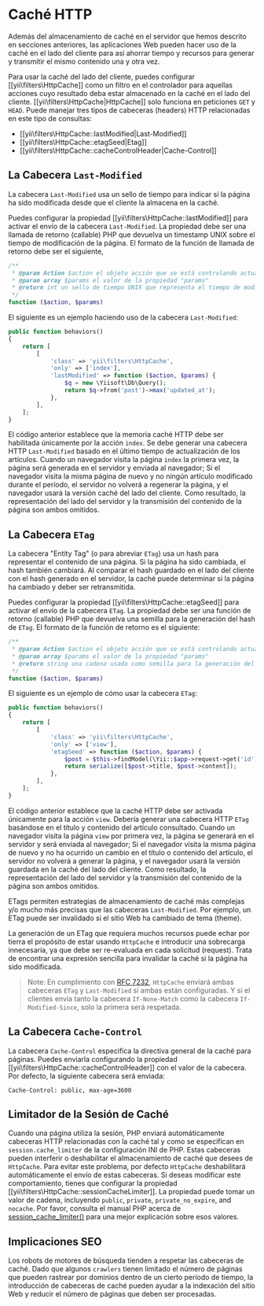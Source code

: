 Caché HTTP
==========

Además del almacenamiento de caché en el servidor que hemos descrito en secciones anteriores, las aplicaciones Web
pueden hacer uso de la caché en el lado del cliente para así ahorrar tiempo y recursos para generar y transmitir el
mismo contenido una y otra vez.

Para usar la caché del lado del cliente, puedes configurar [[yii\filters\HttpCache]] como un filtro en el controlador
para aquellas acciones cuyo resultado deba estar almacenado en la caché en el lado del cliente. [[yii\filters\HttpCache|HttpCache]]
solo funciona en peticiones `GET` y `HEAD`. Puede manejar tres tipos de cabeceras (headers) HTTP relacionadas en este tipo de
consultas:

* [[yii\filters\HttpCache::lastModified|Last-Modified]]
* [[yii\filters\HttpCache::etagSeed|Etag]]
* [[yii\filters\HttpCache::cacheControlHeader|Cache-Control]]


## La Cabecera `Last-Modified` <span id="last-modified"></span>

La cabecera `Last-Modified` usa un sello de tiempo para indicar si la página ha sido modificada desde que el cliente la
almacena en la caché.

Puedes configurar la propiedad [[yii\filters\HttpCache::lastModified]] para activar el envío de la cabecera `Last-Modified`.
La propiedad debe ser una llamada de retorno (callable) PHP que devuelva un timestamp UNIX sobre el tiempo de modificación de
la página. El formato de la función de llamada de retorno debe ser el siguiente,

```php
/**
 * @param Action $action el objeto acción que se está controlando actualmente
 * @param array $params el valor de la propiedad "params"
 * @return int un sello de tiempo UNIX que representa el tiempo de modificación de la página
 */
function ($action, $params)
```

El siguiente es un ejemplo haciendo uso de la cabecera `Last-Modified`:

```php
public function behaviors()
{
    return [
        [
            'class' => 'yii\filters\HttpCache',
            'only' => ['index'],
            'lastModified' => function ($action, $params) {
                $q = new \Yiisoft\Db\Query();
                return $q->from('post')->max('updated_at');
            },
        ],
    ];
}
```

El código anterior establece que la memoria caché HTTP debe ser habilitada únicamente por la acción `index`. Se debe
generar una cabecera HTTP `Last-Modified` basado en el último tiempo de actualización de los artículos. Cuando un
navegador visita la página `index` la primera vez, la página será generada en el servidor y enviada al navegador; Si el
navegador visita la misma página de nuevo y no ningún artículo modificado durante el período, el servidor no volverá a
regenerar la página, y el navegador usará la versión caché del lado del cliente. Como resultado, la representación del
lado del servidor y la transmisión del contenido de la página son ambos omitidos.


## La Cabecera `ETag` <span id="etag"></span>

La cabecera "Entity Tag" (o para abreviar `ETag`) usa un hash para representar el contenido de una página. Si la página
ha sido cambiada, el hash también cambiará. Al comparar el hash guardado en el lado del cliente con el hash generado en
el servidor, la caché puede determinar si la página ha cambiado y deber ser retransmitida.

Puedes configurar la propiedad [[yii\filters\HttpCache::etagSeed]] para activar el envío de la cabecera `ETag`.
La propiedad debe ser una función de retorno (callable) PHP que devuelva una semilla para la generación del hash de `ETag`.
El formato de la función de retorno es el siguiente:

```php
/**
 * @param Action $action el objeto acción que se está controlando actualmente
 * @param array $params el valor de la propiedad "params"
 * @return string una cadena usada como semilla para la generación del hash de ETag
 */
function ($action, $params)
```

El siguiente es un ejemplo de cómo usar la cabecera `ETag`:

```php
public function behaviors()
{
    return [
        [
            'class' => 'yii\filters\HttpCache',
            'only' => ['view'],
            'etagSeed' => function ($action, $params) {
                $post = $this->findModel(\Yii::$app->request->get('id'));
                return serialize([$post->title, $post->content]);
            },
        ],
    ];
}
```

El código anterior establece que la caché HTTP debe ser activada únicamente para la acción `view`. Debería generar una
cabecera HTTP `ETag` basándose en el título y contenido del artículo consultado. Cuando un navegador visita la página
`view` por primera vez, la página se generará en el servidor y será enviada al navegador; Si el navegador visita la
misma página de nuevo y no ha ocurrido un cambio en el título o contenido del artículo, el servidor no volverá a generar
la página, y el navegador usará la versión guardada en la caché del lado del cliente. Como resultado, la representación del
lado del servidor y la transmisión del contenido de la página son ambos omitidos.

ETags permiten estrategias de almacenamiento de caché más complejas y/o mucho más precisas que las cabeceras `Last-Modified`.
Por ejemplo, un ETag puede ser invalidado si el sitio Web ha cambiado de tema (theme).

La generación de un ETag que requiera muchos recursos puede echar por tierra el propósito de estar usando `HttpCache` e
introducir una sobrecarga innecesaria, ya que debe ser re-evaluada en cada solicitud (request). Trata de encontrar una
expresión sencilla para invalidar la caché si la página ha sido modificada.

> Note: En cumplimiento con [RFC 7232](http://tools.ietf.org/html/rfc7232#section-2.4),
  `HttpCache` enviará ambas cabeceras `ETag` y `Last-Modified` si ambas están configuradas. Y si el clientes envía tanto la cabecera `If-None-Match` como la cabecera `If-Modified-Since`, solo la primera será respetada.

## La Cabecera `Cache-Control` <span id="cache-control"></span>

La cabecera `Cache-Control` especifica la directiva general de la caché para páginas. Puedes enviarla configurando la
propiedad [[yii\filters\HttpCache::cacheControlHeader]] con el valor de la cabecera. Por defecto, la siguiente cabecera
será enviada:

```
Cache-Control: public, max-age=3600
```

## Limitador de la Sesión de Caché <span id="session-cache-limiter"></span>

Cuando una página utiliza la sesión, PHP enviará automáticamente cabeceras HTTP relacionadas con la caché tal y como se
especifican en `session.cache_limiter` de la configuración INI de PHP. Estas cabeceras pueden interferir o deshabilitar
el almacenamiento de caché que desees de `HttpCache`. Para evitar este problema, por defecto `HttpCache` deshabilitará
automáticamente el envío de estas cabeceras. Si deseas modificar este comportamiento, tienes que configurar la propiedad
[[yii\filters\HttpCache::sessionCacheLimiter]]. La propiedad puede tomar un valor de cadena, incluyendo `public`, `private`,
`private_no_expire`, and `nocache`. Por favor, consulta el manual PHP acerca de [session_cache_limiter()](http://www.php.net/manual/es/function.session-cache-limiter.php)
para una mejor explicación sobre esos valores.


## Implicaciones SEO <span id="seo-implications"></span>

Los robots de motores de búsqueda tienden a respetar las cabeceras de caché. Dado que algunos `crawlers` tienen limitado
el número de páginas que pueden rastrear por dominios dentro de un cierto período de tiempo, la introducción de cabeceras
de caché pueden ayudar a la indexación del sitio Web y reducir el número de páginas que deben ser procesadas.

